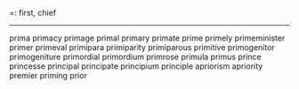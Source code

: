 =: first, chief

---
prima
primacy
primage
primal
primary
primate
prime
primely
primeminister
primer
primeval
primipara
primiparity
primiparous
primitive
primogenitor
primogeniture
primordial
primordium
primrose
primula
primus
prince
princesse
principal
principate
principium
principle
apriorism
apriority
premier
priming
prior

